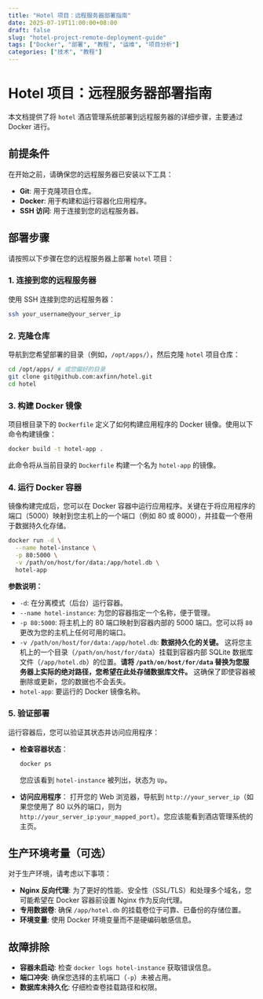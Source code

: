 ```yaml
---
title: "Hotel 项目：远程服务器部署指南"
date: 2025-07-19T11:00:00+08:00
draft: false
slug: "hotel-project-remote-deployment-guide"
tags: ["Docker", "部署", "教程", "运维", "项目分析"]
categories: ["技术", "教程"]
---
```


# Hotel 项目：远程服务器部署指南

本文档提供了将 `hotel` 酒店管理系统部署到远程服务器的详细步骤，主要通过 Docker 进行。

## 前提条件

在开始之前，请确保您的远程服务器已安装以下工具：

*   **Git**: 用于克隆项目仓库。
*   **Docker**: 用于构建和运行容器化应用程序。
*   **SSH 访问**: 用于连接到您的远程服务器。

## 部署步骤

请按照以下步骤在您的远程服务器上部署 `hotel` 项目：

### 1. 连接到您的远程服务器

使用 SSH 连接到您的远程服务器：

```bash
ssh your_username@your_server_ip
```

### 2. 克隆仓库

导航到您希望部署的目录（例如，`/opt/apps/`），然后克隆 `hotel` 项目仓库：

```bash
cd /opt/apps/ # 或您偏好的目录
git clone git@github.com:axfinn/hotel.git
cd hotel
```

### 3. 构建 Docker 镜像

项目根目录下的 `Dockerfile` 定义了如何构建应用程序的 Docker 镜像。使用以下命令构建镜像：

```bash
docker build -t hotel-app .
```
此命令将从当前目录的 `Dockerfile` 构建一个名为 `hotel-app` 的镜像。

### 4. 运行 Docker 容器

镜像构建完成后，您可以在 Docker 容器中运行应用程序。关键在于将应用程序的端口（5000）映射到您主机上的一个端口（例如 80 或 8000），并挂载一个卷用于数据持久化存储。

```bash
docker run -d \
  --name hotel-instance \
  -p 80:5000 \
  -v /path/on/host/for/data:/app/hotel.db \
  hotel-app
```

**参数说明：**
*   `-d`: 在分离模式（后台）运行容器。
*   `--name hotel-instance`: 为您的容器指定一个名称，便于管理。
*   `-p 80:5000`: 将主机上的 80 端口映射到容器内部的 5000 端口。您可以将 `80` 更改为您的主机上任何可用的端口。
*   `-v /path/on/host/for/data:/app/hotel.db`: **数据持久化的关键。** 这将您主机上的一个目录（`/path/on/host/for/data`）挂载到容器内部 SQLite 数据库文件（`/app/hotel.db`）的位置。**请将 `/path/on/host/for/data` 替换为您服务器上实际的绝对路径，您希望在此处存储数据库文件。** 这确保了即使容器被删除或更新，您的数据也不会丢失。
*   `hotel-app`: 要运行的 Docker 镜像名称。

### 5. 验证部署

运行容器后，您可以验证其状态并访问应用程序：

*   **检查容器状态**：
    ```bash
    docker ps
    ```
    您应该看到 `hotel-instance` 被列出，状态为 `Up`。

*   **访问应用程序**：
    打开您的 Web 浏览器，导航到 `http://your_server_ip`（如果您使用了 80 以外的端口，则为 `http://your_server_ip:your_mapped_port`）。您应该能看到酒店管理系统的主页。

## 生产环境考量（可选）

对于生产环境，请考虑以下事项：

*   **Nginx 反向代理**: 为了更好的性能、安全性（SSL/TLS）和处理多个域名，您可能希望在 Docker 容器前设置 Nginx 作为反向代理。
*   **专用数据卷**: 确保 `/app/hotel.db` 的挂载卷位于可靠、已备份的存储位置。
*   **环境变量**: 使用 Docker 环境变量而不是硬编码敏感信息。

## 故障排除

*   **容器未启动**: 检查 `docker logs hotel-instance` 获取错误信息。
*   **端口冲突**: 确保您选择的主机端口（`-p`）未被占用。
*   **数据库未持久化**: 仔细检查卷挂载路径和权限。

